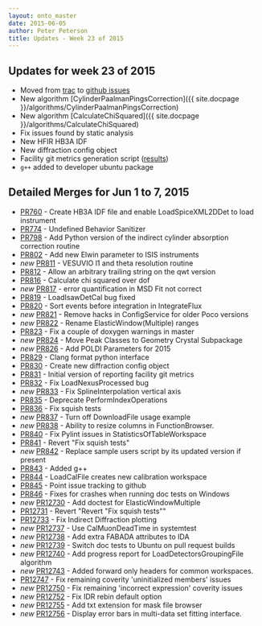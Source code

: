 ```yaml
---
layout: onto_master
date: 2015-06-05
author: Peter Peterson
title: Updates - Week 23 of 2015
---
```

Updates for week 23 of 2015
---------------------------
* Moved from [trac](http://trac.mantidproject.org/mantid/) to [github issues](https://github.com/mantidproject/mantid/issues)
* New algorithm [CylinderPaalmanPingsCorrection]({{ site.docpage }}/algorithms/CylinderPaalmanPingsCorrection)
* New algorithm [CalculateChiSquared]({{ site.docpage }}/algorithms/CalculateChiSquared)
* Fix issues found by static analysis
* New HFIR HB3A IDF
* New diffraction config object
* Facility git metrics generation script \([results](https://github.com/mantidproject/documents/tree/master/Project-Management/reports)\)
* `g++` added to developer ubuntu package

Detailed Merges for Jun 1 to 7, 2015
------------------------------------
* [PR760](https://github.com/mantidproject/mantid/pull/760) - Create HB3A IDF file and enable LoadSpiceXML2DDet to load instrument
* [PR774](https://github.com/mantidproject/mantid/pull/774) - Undefined Behavior Sanitizer
* [PR798](https://github.com/mantidproject/mantid/pull/798) - Add Python version of the indirect cylinder absorption correction routine
* [PR802](https://github.com/mantidproject/mantid/pull/802) - Add new Elwin parameter to ISIS instruments
* *new* [PR811](https://github.com/mantidproject/mantid/pull/811) - VESUVIO l1 and theta resolution routine
* [PR812](https://github.com/mantidproject/mantid/pull/812) - Allow an arbitrary trailing string on the qwt version
* [PR816](https://github.com/mantidproject/mantid/pull/816) - Calculate chi squared over dof
* *new* [PR817](https://github.com/mantidproject/mantid/pull/817) - error quantification in MSD Fit not correct
* [PR819](https://github.com/mantidproject/mantid/pull/819) - LoadIsawDetCal bug fixed
* [PR820](https://github.com/mantidproject/mantid/pull/820) - Sort events before integration in IntegrateFlux
* *new* [PR821](https://github.com/mantidproject/mantid/pull/821) - Remove hacks in ConfigService for older Poco versions
* *new* [PR822](https://github.com/mantidproject/mantid/pull/822) - Rename ElasticWindow(Multiple) ranges
* [PR823](https://github.com/mantidproject/mantid/pull/823) - Fix a couple of doxygen warnings in master
* *new* [PR824](https://github.com/mantidproject/mantid/pull/824) - Move Peak Classes to Geometry Crystal Subpackage
* *new* [PR826](https://github.com/mantidproject/mantid/pull/826) - Add POLDI Parameters for 2015
* [PR829](https://github.com/mantidproject/mantid/pull/829) - Clang format python interface
* [PR830](https://github.com/mantidproject/mantid/pull/830) - Create new diffraction config object
* [PR831](https://github.com/mantidproject/mantid/pull/831) - Initial version of reporting facility git metrics
* [PR832](https://github.com/mantidproject/mantid/pull/832) - Fix LoadNexusProcessed bug
* *new* [PR833](https://github.com/mantidproject/mantid/pull/833) - Fix SplineInterpolation vertical axis
* [PR835](https://github.com/mantidproject/mantid/pull/835) - Deprecate PerformIndexOperations
* [PR836](https://github.com/mantidproject/mantid/pull/836) - Fix squish tests
* *new* [PR837](https://github.com/mantidproject/mantid/pull/837) - Turn off DownloadFile usage example
* *new* [PR838](https://github.com/mantidproject/mantid/pull/838) - Ability to resize columns in FunctionBrowser.
* [PR840](https://github.com/mantidproject/mantid/pull/840) - Fix Pylint issues in StatisticsOfTableWorkspace
* [PR841](https://github.com/mantidproject/mantid/pull/841) - Revert "Fix squish tests"
* *new* [PR842](https://github.com/mantidproject/mantid/pull/842) - Replace sample users script by its updated version if present
* [PR843](https://github.com/mantidproject/mantid/pull/843) - Added g++
* [PR844](https://github.com/mantidproject/mantid/pull/844) - LoadCalFile creates new calibration workspace
* [PR845](https://github.com/mantidproject/mantid/pull/845) - Point issue tracking to github
* [PR846](https://github.com/mantidproject/mantid/pull/846) - Fixes for crashes when running doc tests on Windows
* *new* [PR12730](https://github.com/mantidproject/mantid/pull/12730) - Add doctest for ElasticWindowMultiple
* [PR12731](https://github.com/mantidproject/mantid/pull/12731) - Revert "Revert "Fix squish tests""
* [PR12733](https://github.com/mantidproject/mantid/pull/12733) - Fix Indirect Diffraction plotting
* *new* [PR12737](https://github.com/mantidproject/mantid/pull/12737) - Use CalMuonDeadTime in systemtest
* *new* [PR12738](https://github.com/mantidproject/mantid/pull/12738) - Add extra FABADA attributes to IDA
* *new* [PR12739](https://github.com/mantidproject/mantid/pull/12739) - Switch doc tests to Ubuntu on pull request builds
* *new* [PR12740](https://github.com/mantidproject/mantid/pull/12740) - Add progress report for LoadDetectorsGroupingFile algorithm
* *new* [PR12743](https://github.com/mantidproject/mantid/pull/12743) - Added forward only headers for common workspaces.
* [PR12747](https://github.com/mantidproject/mantid/pull/12747) - Fix remaining coverity 'uninitialized members' issues
* *new* [PR12750](https://github.com/mantidproject/mantid/pull/12750) - Fix remaining 'incorrect expression' coverity issues
* *new* [PR12752](https://github.com/mantidproject/mantid/pull/12752) - Fix IDR rebin default option
* *new* [PR12755](https://github.com/mantidproject/mantid/pull/12755) - Add txt extension for mask file browser
* *new* [PR12756](https://github.com/mantidproject/mantid/pull/12756) - Display error bars in multi-data set fitting interface.
